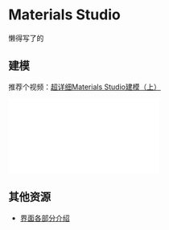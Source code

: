 # Materials Studio

懒得写了的


## 建模

推荐个视频：[超详细Materials Studio建模（上）](https://www.bilibili.com/video/BV1b54y1672a?t=899)

<div class="btv" id="btv"><iframe src="//player.bilibili.com/player.html?aid=842972226&bvid=BV1b54y1672a&cid=261004851&page=1" scrolling="no" border="0" frameborder="no" framespacing="0" allowfullscreen="true"> </iframe></div>




## 其他资源

* [界面各部分介绍](http://www.cailiaoniu.com/51296.html)


